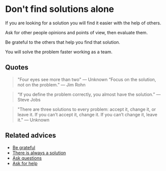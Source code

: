 # Don't find solutions alone

If you are looking for a solution you will find it easier with the help of others.

Ask for other people opinions and points of view, then evaluate them.

Be grateful to the others that help you find that solution.

You will solve the problem faster working as a team.

## Quotes

> "Four eyes see more than two" ― Unknown
> “Focus on the solution, not on the problem.” ― Jim Rohn

> “If you define the problem correctly, you almost have the solution.” ― Steve Jobs

> "There are three solutions to every problem: accept it, change it, or leave it. If you can’t accept it, change it. If you can’t change it, leave it." ― Unknown

## Related advices

- [Be grateful](../Be%20grateful/index.md)
- [There is always a solution](../There%20is%20always%20a%20solution/index.md)
- [Ask questions](../Ask%20questions/index.md)
- [Ask for help](../Ask%20for%20help/index.md)<br/>